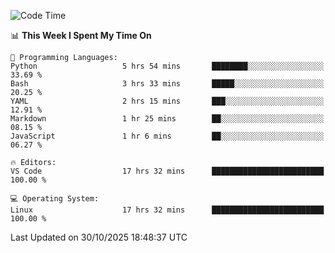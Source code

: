 
<!--START_SECTION:waka-->
![Code Time](http://img.shields.io/badge/Code%20Time-3%2C933%20hrs%2058%20mins-blue)

📊 **This Week I Spent My Time On** 

```text
💬 Programming Languages: 
Python                   5 hrs 54 mins       ████████░░░░░░░░░░░░░░░░░   33.69 % 
Bash                     3 hrs 33 mins       █████░░░░░░░░░░░░░░░░░░░░   20.25 % 
YAML                     2 hrs 15 mins       ███░░░░░░░░░░░░░░░░░░░░░░   12.91 % 
Markdown                 1 hr 25 mins        ██░░░░░░░░░░░░░░░░░░░░░░░   08.15 % 
JavaScript               1 hr 6 mins         ██░░░░░░░░░░░░░░░░░░░░░░░   06.27 % 

🔥 Editors: 
VS Code                  17 hrs 32 mins      █████████████████████████   100.00 % 

💻 Operating System: 
Linux                    17 hrs 32 mins      █████████████████████████   100.00 % 
```


 Last Updated on 30/10/2025 18:48:37 UTC
<!--END_SECTION:waka-->

